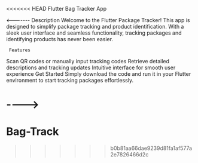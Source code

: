 <<<<<<< HEAD
Flutter Bag  Tracker App

<-------
   Description
Welcome to the Flutter Package Tracker! This app is designed to simplify package tracking and product identification. With a sleek user interface and seamless functionality, tracking packages and identifying products has never been easier.

     Features
Scan QR codes or manually input tracking codes
Retrieve detailed descriptions and tracking updates
Intuitive interface for smooth user experience
     Get Started
Simply download the code and run it in your Flutter environment to start tracking packages effortlessly.


---->
=======
# Bag-Track
>>>>>>> b0b81aa66dae9239d81fa1af577a2e7826466d2c
